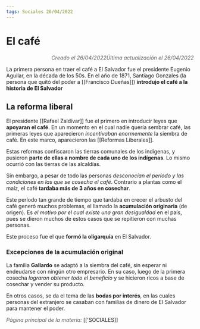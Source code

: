 ```yaml
---
tags: Sociales 26/04/2022
---
```


# El café
<div style="text-align: right; opacity: 0.7; font-style: italic;">Creado el 26/04/2022</divoriginaria
<div style="text-align: right; opacity: 0.7; font-style: italic;">Última actualización el 26/04/2022</div>

La primera persona en traer el café a El Salvador fue el presidente Eugenio Aguilar, en la década de los 50s. En el año de 1871, Santiago Gonzales (la persona que quitó del poder a [[Francisco Dueñas]]) **introdujo el café a la historia de El Salvador**

## La reforma liberal

El presidente [[Rafael Zaldívar]] fue el primero en introducir leyes que **apoyaran el café**.
En un momento en el cual nadie quería sembrar café, las primeras leyes que aparecieron *incentivaban enormemente* la siembra de café. En este marco, aparecieron las [[Reformas Liberales]].

Estas reformas confiscaron las tierras comunales de los indígenas, y pusieron **parte de ellas a nombre de cada uno de los indígenas**. Lo mismo ocurrió con las tierras de las alcaldías.

Sin embargo, a pesar de todo las personas *desconocían el período y las condiciones en las que se cosecha el café*. Contrario a plantas como el maíz, el café **tardaba más de 3 años en cosechar**.

Este período tan grande de tiempo que tardaba en crecer el arbusto del café generó muchos problemas, el llamado la **acumulación originaria** (de origen). Es *el motivo por el cual existe una gran desigualdad* en el país, pues se dieron muchos de estos casos que se repitieron con muchas personas.

Este proceso fue el que **formó la oligarquía** en El Salvador.

### Excepciones de la acumulación original

La familia **Gallardo** se adaptó a la siembra del café, sin esperar ni endeudarse con ningún  otro empresario. En su caso, luego de la primera cosecha *lograron obtener todo el beneficio* y se hicieron ricos a base de cosechar y vender su producto.

En otros casos, se da el tema de las **bodas por interés**, en las cuales personas del extranjero se casaban con familias de dinero de El Salvador para mantener el poder.

<span style="opacity: 0.7; font-style: italic;">Página principal de la materia:</span> [['SOCIALES]]